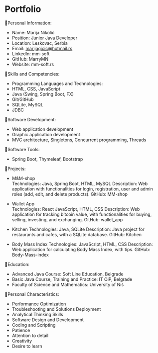 # Portfolio

🔸Personal Information:

  - Name: Marija Nikolić  
  - Position: Junior Java Developer  
  - Location: Leskovac, Serbia  
  - Email: marijagicic@hotmail.rs  
  - LinkedIn: mm-soft  
  - GitHub: MarryMN  
  - Website: mm-soft.rs
  
🔸Skills and Competencies:

  - Programming Languages and Technologies:
  - HTML, CSS, JavaScript
  - Java (Swing, Spring Boot, FX)
  - Git/GitHub
  - SQLite, MySQL
  - JDBC
    
🔸Software Development:

  - Web application development
  - Graphic application development
  - MVC architecture, Singletons, Concurrent programming, Threads
  
🔸Software Tools:
  
  - Spring Boot, Thymeleaf, Bootstrap
  
🔸Projects:
  
  - M&M-shop  
  Technologies: Java, Spring Boot, HTML, MySQL
  Description: Web application with functionalities for login, registration, user and admin roles (add, edit, and delete products).
  GitHub: MM-shop
  
  - Wallet App  
  Technologies: React JavaScript, HTML, CSS
  Description: Web application for tracking bitcoin value, with functionalities for buying, selling, investing, and exchanging.
  GitHub: wallet_app
   
  - Kitchen
  Technologies: Java, SQLite
  Description: Java project for restaurants and cafes, with a SQLite database.
  GitHub: Kitchen
  
  - Body Mass Index
  Technologies: JavaScript, HTML, CSS
  Description: Web application for calculating Body Mass Index, with tips.
  GitHub: Body-Mass-index
  
🔸Education:

  - Advanced Java Course: Soft Line Education, Belgrade
  - Basic Java Course, Training and Practice: IT OiP, Belgrade
  - Faculty of Science and Mathematics: University of Niš

🔸Personal Characteristics:

  - Performance Optimization
  - Troubleshooting and Solutions Deployment
  - Analytical Thinking Skills
  - Software Design and Development
  - Coding and Scripting
  - Patience
  - Attention to detail
  - Creativity
  - Desire to learn
